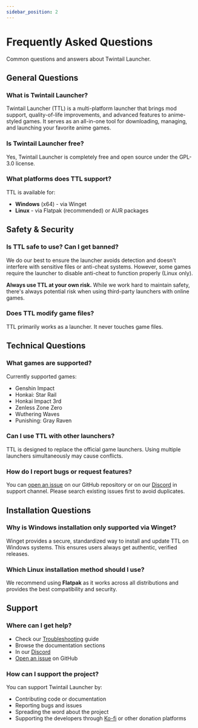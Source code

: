 ```yaml
---
sidebar_position: 2
---
```


# Frequently Asked Questions

Common questions and answers about Twintail Launcher.

## General Questions

### What is Twintail Launcher?

Twintail Launcher (TTL) is a multi-platform launcher that brings mod support, quality-of-life improvements, and advanced features to anime-styled games. It serves as an all-in-one tool for downloading, managing, and launching your favorite anime games.

### Is Twintail Launcher free?

Yes, Twintail Launcher is completely free and open source under the GPL-3.0 license.

### What platforms does TTL support?

TTL is available for:
- **Windows** (x64) - via Winget
- **Linux** - via Flatpak (recommended) or AUR packages

## Safety & Security

### Is TTL safe to use? Can I get banned?

We do our best to ensure the launcher avoids detection and doesn't interfere with sensitive files or anti-cheat systems. However, some games require the launcher to disable anti-cheat to function properly (Linux only). 

**Always use TTL at your own risk.** While we work hard to maintain safety, there's always potential risk when using third-party launchers with online games.

### Does TTL modify game files?

TTL primarily works as a launcher. It never touches game files.

## Technical Questions

### What games are supported?

Currently supported games:
- Genshin Impact
- Honkai: Star Rail  
- Honkai Impact 3rd
- Zenless Zone Zero
- Wuthering Waves
- Punishing: Gray Raven

### Can I use TTL with other launchers?

TTL is designed to replace the official game launchers. Using multiple launchers simultaneously may cause conflicts.

### How do I report bugs or request features?

You can [open an issue](https://github.com/TwintailTeam/TwintailLauncher/issues) on our GitHub repository or on our [Discord](https://discord.gg/nDMJDwuj7s) in support channel. Please search existing issues first to avoid duplicates.

## Installation Questions

### Why is Windows installation only supported via Winget?

Winget provides a secure, standardized way to install and update TTL on Windows systems. This ensures users always get authentic, verified releases.

### Which Linux installation method should I use?

We recommend using **Flatpak** as it works across all distributions and provides the best compatibility and security.

## Support

### Where can I get help?

- Check our [Troubleshooting](./troubleshooting/common-issues) guide
- Browse the documentation sections
- In our [Discord](https://discord.gg/nDMJDwuj7s)
- [Open an issue](https://github.com/TwintailTeam/TwintailLauncher/issues) on GitHub

### How can I support the project?

You can support Twintail Launcher by:
- Contributing code or documentation
- Reporting bugs and issues
- Spreading the word about the project
- Supporting the developers through [Ko-fi](https://ko-fi.com/twintailteam) or other donation platforms
